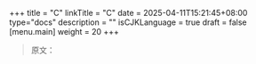 +++
title = "C"
linkTitle = "C"
date = 2025-04-11T15:21:45+08:00
type="docs"
description = ""
isCJKLanguage = true
draft = false
[menu.main]
	weight = 20
+++

> 原文：